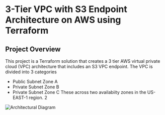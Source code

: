 # 3-Tier VPC with S3 Endpoint Architecture on AWS using Terraform 

## Project Overview
This project is a Terraform solution that creates a 3 tier AWS virtual private cloud (VPC) architecture that includes an S3 VPC endpoint. The VPC is divided into 3 categories
* Public Subnet Zone A
* Private Subnet Zone B
* Private Subnet Zone C
These across two availabiity zones in the US-EAST-1 region. 2

![Architectural Diagram]([https://i.postimg.cc/TwqfsnnX/3-tier.webp](https://i.postimg.cc/Bn6jLTz6/3-tier-vpc-drawio.png))
